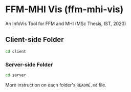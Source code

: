 # FFM-MHI Vis (ffm-mhi-vis)

An InfoVis Tool for FFM and MHI (MSc Thesis, IST, 2020)

## Client-side Folder
```bash
cd client
```

### Server-side Folder
```bash
cd server
```

More instruction on each folder's `README.md` file.